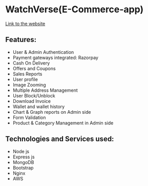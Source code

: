 # WatchVerse(E-Commerce-app)
[Link to the website](https://watchverse.shop/)
## Features:
* User & Admin Authentication
* Payment gateways integrated: Razorpay
* Cash On Delivery
* Offers and Coupons
* Sales Reports
* User profile
* Image Zooming
* Multiple Address Management
* User Block/Unblock
* Download Invoice
* Wallet and wallet history
* Chart & Graph reports on Admin side
* Form Validation
* Product & Category Management in Admin side

## Technologies and Services used:
* Node js
* Express js
* MongoDB
* Bootstrap
* Nginx
* AWS
